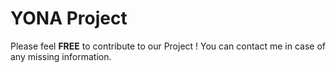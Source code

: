# YONA Project
Please feel **FREE** to contribute to our Project !
You can contact me in case of any missing information.
 
